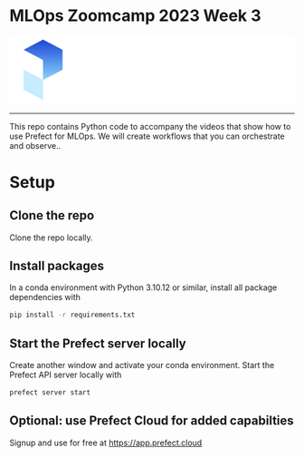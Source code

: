 # MLOps Zoomcamp 2023 Week 3

![Prefect logo](./images/logo.svg)

---

This repo contains Python code to accompany the videos that show how to use Prefect for MLOps. We will create workflows that you can orchestrate and observe..

# Setup

## Clone the repo

Clone the repo locally.

## Install packages

In a conda environment with Python 3.10.12 or similar, install all package dependencies with 

```bash
pip install -r requirements.txt
```
## Start the Prefect server locally

Create another window and activate your conda environment. Start the Prefect API server locally with 

```bash
prefect server start
```



## Optional: use Prefect Cloud for added capabilties
Signup and use for free at https://app.prefect.cloud